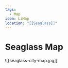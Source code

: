 ```yaml
---
tags:
  - Map
icon: LiMap
location: "[[Seaglass]]"
---
```


# Seaglass Map

![[seaglass-city-map.jpg]]

